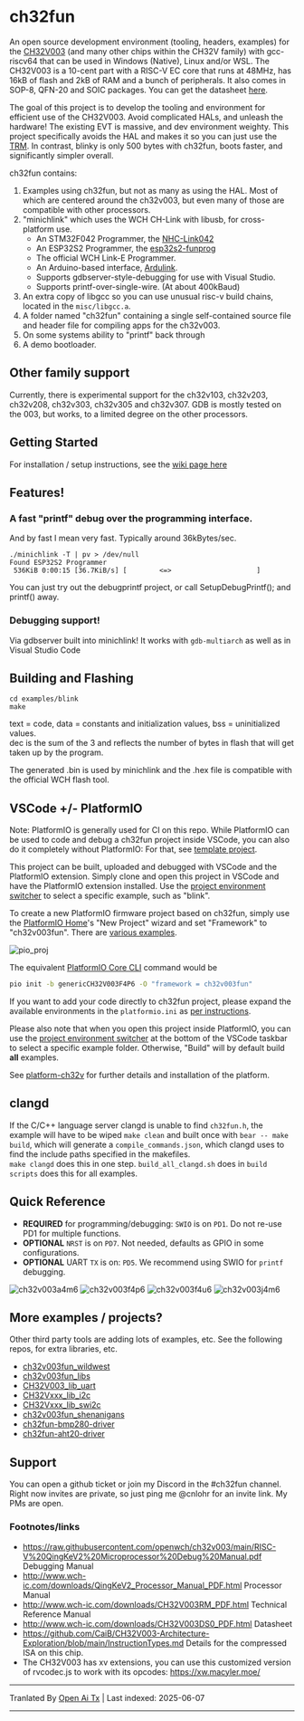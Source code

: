 # ch32fun

An open source development environment (tooling, headers, examples) for the [CH32V003](http://www.wch-ic.com/products/CH32V003.html) (and many other chips within the CH32V family) with gcc-riscv64 that can be used in Windows (Native), Linux and/or WSL.  The CH32V003 is a 10-cent part with a RISC-V EC core that runs at 48MHz, has 16kB of flash and 2kB of RAM and a bunch of peripherals.  It also comes in SOP-8, QFN-20 and SOIC packages.  You can get the datasheet [here](http://www.wch-ic.com/downloads/CH32V003DS0_PDF.html).

The goal of this project is to develop the tooling and environment for efficient use of the CH32V003.  Avoid complicated HALs, and unleash the hardware! The existing EVT is massive, and dev environment weighty.  This project specifically avoids the HAL and makes it so you can just use the [TRM](http://www.wch-ic.com/downloads/CH32V003RM_PDF.html). In contrast, blinky is only 500 bytes with ch32fun, boots faster, and significantly simpler overall.

ch32fun contains:
1. Examples using ch32fun, but not as many as using the HAL.  Most of which are centered around the ch32v003, but even many of those are compatible with other processors.
2. "minichlink" which uses the WCH CH-Link with libusb, for cross-platform use.
   * An STM32F042 Programmer, the [NHC-Link042](https://github.com/NgoHungCuong/NHC-Link042)
   * An ESP32S2 Programmer, the [esp32s2-funprog](https://github.com/cnlohr/esp32s2-cookbook/tree/master/ch32v003programmer)
   * The official WCH Link-E Programmer.
   * An Arduino-based interface, [Ardulink](https://gitlab.com/BlueSyncLine/arduino-ch32v003-swio).
   * Supports gdbserver-style-debugging for use with Visual Studio.
   * Supports printf-over-single-wire. (At about 400kBaud)
3. An extra copy of libgcc so you can use unusual risc-v build chains, located in the `misc/libgcc.a`.
4. A folder named "ch32fun" containing a single self-contained source file and header file for compiling apps for the ch32v003.
5. On some systems ability to "printf" back through
6. A demo bootloader.

## Other family support

Currently, there is experimental support for the ch32v103, ch32v203, ch32v208, ch32v303, ch32v305 and ch32v307.  GDB is mostly tested on the 003, but works, to a limited degree on the other processors.

## Getting Started

For installation / setup instructions, see the [wiki page here](https://github.com/cnlohr/ch32fun/wiki/Installation)

## Features!

###  A fast "printf" debug over the programming interface.

And by fast I mean very fast. Typically around 36kBytes/sec.

```
./minichlink -T | pv > /dev/null
Found ESP32S2 Programmer
 536KiB 0:00:15 [36.7KiB/s] [        <=>                     ]
```

You can just try out the debugprintf project, or call SetupDebugPrintf(); and printf() away.

### Debugging support!

Via gdbserver built into minichlink!  It works with `gdb-multiarch` as well as in Visual Studio Code 

## Building and Flashing

```
cd examples/blink
make
```

text = code, data = constants and initialization values, bss = uninitialized values.  
dec is the sum of the 3 and reflects the number of bytes in flash that will get taken up by the program.

The generated .bin is used by minichlink and the .hex file is compatible with the official WCH flash tool.  

## VSCode +/- PlatformIO

Note: PlatformIO is generally used for CI on this repo. While PlatformIO can be used to code and debug a ch32fun project inside VSCode, you can also do it completely without PlatformIO: For that, see [template project](https://github.com/cnlohr/ch32fun/tree/master/examples/template/.vscode).

This project can be built, uploaded and debugged with VSCode and the PlatformIO extension. Simply clone and open this project in VSCode and have the PlatformIO extension installed. Use the [project environment switcher](https://docs.platformio.org/en/latest/integration/ide/vscode.html#project-tasks) to select a specific example, such as "blink".

To create a new PlatformIO firmware project based on ch32fun, simply use the [PlatformIO Home](https://docs.platformio.org/en/latest/home/index.html)'s "New Project" wizard and set "Framework" to "ch32v003fun". There are [various examples](https://github.com/Community-PIO-CH32V/platform-ch32v/tree/develop/examples/blinky-ch32v003fun).

![pio_proj](https://raw.githubusercontent.com/cnlohr/ch32fun/master/.github/pio_project_creation.png)

The equivalent [PlatformIO Core CLI](https://docs.platformio.org/en/latest/integration/ide/vscode.html#platformio-core-cli) command would be
```sh
pio init -b genericCH32V003F4P6 -O "framework = ch32v003fun"
```

If you want to add your code directly to ch32fun project, please expand the available environments in the `platformio.ini` as [per instructions](https://raw.githubusercontent.com/cnlohr/ch32fun/master/platformio.ini#L48-L53).

Please also note that when you open this project inside PlatformIO, you can use the [project environment switcher](https://docs.platformio.org/en/latest/integration/ide/vscode.html#project-tasks) at the bottom of the VSCode taskbar to select a specific example folder. Otherwise, "Build" will by default build **all** examples.

See [platform-ch32v](https://github.com/Community-PIO-CH32V/platform-ch32v) for further details and installation of the platform.

## clangd

If the C/C++ language server clangd is unable to find `ch32fun.h`, the example will have to be wiped `make clean` and built once with `bear -- make build`, which will generate a `compile_commands.json`, which clangd uses to find the include paths specified in the makefiles.  
`make clangd` does this in one step.
`build_all_clangd.sh` does in `build scripts` does this for all examples.

## Quick Reference
 * **REQUIRED** for programming/debugging: `SWIO` is on `PD1`. Do not re-use PD1 for multiple functions.
 * **OPTIONAL** `NRST` is on `PD7`. Not needed, defaults as GPIO in some configurations.
 * **OPTIONAL** UART `TX` is on: `PD5`. We recommend using SWIO for `printf` debugging.

![ch32v003a4m6](https://raw.githubusercontent.com/Tengo10/pinout-overview/main/pinouts/CH32v003/ch32v003a4m6.svg)
![ch32v003f4p6](https://raw.githubusercontent.com/Tengo10/pinout-overview/main/pinouts/CH32v003/ch32v003f4p6.svg)
![ch32v003f4u6](https://raw.githubusercontent.com/Tengo10/pinout-overview/main/pinouts/CH32v003/ch32v003f4u6.svg)
![ch32v003j4m6](https://raw.githubusercontent.com/Tengo10/pinout-overview/main/pinouts/CH32v003/ch32v003j4m6.svg)

## More examples / projects?

Other third party tools are adding lots of examples, etc.  See the following repos, for extra libraries, etc.
 * [ch32v003fun_wildwest](https://github.com/recallmenot/ch32v003fun_wildwest)
 * [ch32v003fun_libs](https://github.com/hexeguitar/ch32v003fun_libs)
 * [CH32V003_lib_uart](https://github.com/ADBeta/CH32V003_lib_uart)
 * [CH32Vxxx_lib_i2c](https://github.com/ADBeta/CH32Vxxx_lib_i2c)
 * [CH32Vxxx_lib_swi2c](https://github.com/ADBeta/CH32Vxxx_lib_swi2c)
 * [ch32v003fun_shenanigans](https://github.com/DeadBugEngineering/ch32v003fun_shenanigans)
 * [ch32fun-bmp280-driver](https://github.com/pabloestrado/ch32fun-bmp280-driver)
 * [ch32fun-aht20-driver](https://github.com/pabloestrado/ch32fun-aht20-driver)

## Support

You can open a github ticket or join my Discord in the #ch32fun channel.  Right now invites are private, so just ping me @cnlohr for an invite link.  My PMs are open.

### Footnotes/links

 * https://raw.githubusercontent.com/openwch/ch32v003/main/RISC-V%20QingKeV2%20Microprocessor%20Debug%20Manual.pdf Debugging Manual
 * http://www.wch-ic.com/downloads/QingKeV2_Processor_Manual_PDF.html Processor Manual
 * http://www.wch-ic.com/downloads/CH32V003RM_PDF.html Technical Reference Manual
 * http://www.wch-ic.com/downloads/CH32V003DS0_PDF.html Datasheet
 * https://github.com/CaiB/CH32V003-Architecture-Exploration/blob/main/InstructionTypes.md Details for the compressed ISA on this chip.
 * The CH32V003 has xv extensions, you can use this customized version of rvcodec.js to work with its opcodes: https://xw.macyler.moe/

---

Tranlated By [Open Ai Tx](https://github.com/OpenAiTx/OpenAiTx) | Last indexed: 2025-06-07

---